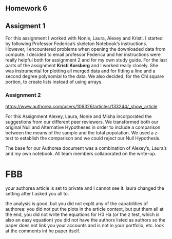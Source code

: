 ## Homework 6
## Assigment 1
For this assignment I worked with Nonie, Laura, Alexey and Kristi. I started by following Professor Federica’s skeleton Notebook’s instructions. However, I encountered problems when opening the downloaded data from compute. 
I decided to email professor Federica and her instructions were really helpful both for assignment 2 and for my own study guide. For the last parts of the assignment **Kristi Korsberg** and I worked really closely. She was instrumental for plotting all merged data and for fitting a line and a second degree polynomial to the data. We also decided, for the Chi square portion, to create lists instead of using arrays. 


### Assignment 2

https://www.authorea.com/users/106326/articles/133244/_show_article

For this Assignment Alexey, Laura, Nonie and Misha incorporated the suggestions from our different peer reviewers. We transformed both our original Null and Alternative Hypotheses in order to include a comparison between the means of the sample and the total population. We used a z-test to establish the comparison and we could reject our Null Hypothesis. 

The base for our Authorea document was a combination of Alexey’s, Laura’s and my own notebook.  All team members collaborated on the write-up.

# FBB

your authorea article is set to private and I cannot see it.  laura changed the setting after I asked you all to.

the analysis is good, but you did not explit any of the capabilities of authorea: you did not put the plots in the article context, but put them all at the end, you did not write the equations for H0 Ha (or the z test, which is also an easy equation) you did not have the authors listed as authors so the paper does not link you your accounts and is not in your portfolio, etc. look at the comments int he paper itself.
